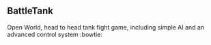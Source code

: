 ## BattleTank
Open World, head to head tank fight game, including simple AI and an advanced control system
:bowtie:
